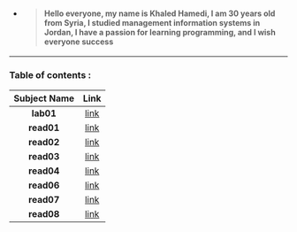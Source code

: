 
* > #### Hello everyone, my name is Khaled Hamedi, I am 30 years old from Syria, I studied management information systems in Jordan, I have a passion for learning programming, and I wish everyone success

---

### Table of contents :

|Subject Name|Link|
|:-------------:|:----:|
|**lab01**|[link](lab01.md)
|**read01**|[link](read01.md)|
|**read02**|[link](read02.md)|
|**read03**|[link](read03.md)|
|**read04**|[link](read04.md)|
|**read06**|[link](read06.md)|
|**read07**|[link](read07.md)|
|**read08**|[link](read08.md)|

  
